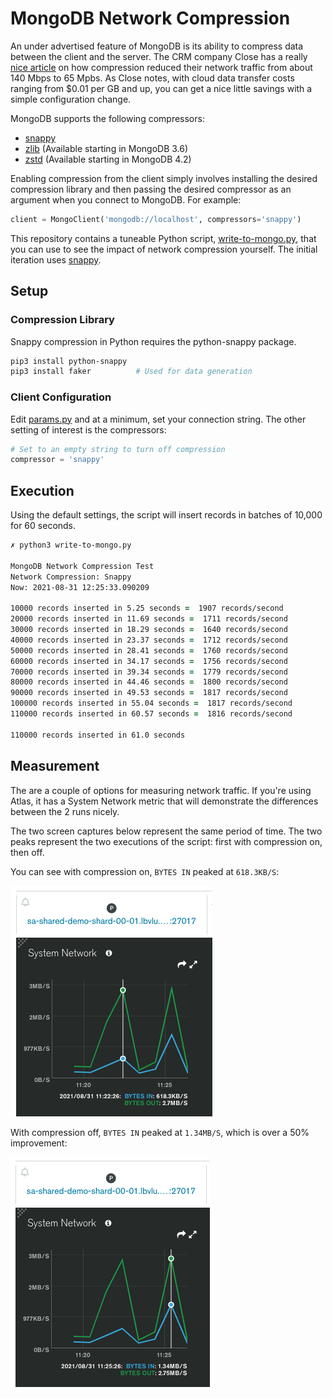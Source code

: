 # MongoDB Network Compression

An under advertised feature of MongoDB is its ability to compress data between the client and the server. The CRM company Close has a really [nice article](https://making.close.com/posts/mongodb-network-compression) on how compression reduced their network traffic from about 140 Mbps to 65 Mpbs. As Close notes, with cloud data transfer costs ranging from $0.01 per GB and up, you can get a nice little savings with a simple configuration change. 

MongoDB supports the following compressors:

* [snappy](https://docs.mongodb.com/manual/reference/glossary/#std-term-snappy)
* [zlib](https://docs.mongodb.com/manual/reference/glossary/#std-term-zlib) (Available starting in MongoDB 3.6)
* [zstd](https://docs.mongodb.com/manual/reference/glossary/#std-term-zlib) (Available starting in MongoDB 4.2)

Enabling compression from the client simply involves installing the desired compression library and then passing the desired compressor as an argument when you connect to MongoDB. For example:

```PYTHON
client = MongoClient('mongodb://localhost', compressors='snappy')
```


This repository contains a tuneable Python script, [write-to-mongo.py](write-to-mongo.py), that you can use to see the impact of network compression yourself. The initial iteration uses [snappy](https://docs.mongodb.com/manual/reference/glossary/#std-term-snappy).





## Setup

### Compression Library
Snappy compression in Python requires the python-snappy package.

```ZSH
pip3 install python-snappy
pip3 install faker          # Used for data generation
```

### Client Configuration

Edit [params.py](params.py) and at a minimum, set your connection string. The other setting of interest is the compressors:

``` PYTHON
# Set to an empty string to turn off compression
compressor = 'snappy'
```

## Execution

Using the default settings, the script will insert records in batches of 10,000 for 60 seconds.

```ZSH
✗ python3 write-to-mongo.py

MongoDB Network Compression Test
Network Compression: Snappy
Now: 2021-08-31 12:25:33.090209

10000 records inserted in 5.25 seconds =  1907 records/second
20000 records inserted in 11.69 seconds =  1711 records/second
30000 records inserted in 18.29 seconds =  1640 records/second
40000 records inserted in 23.37 seconds =  1712 records/second
50000 records inserted in 28.41 seconds =  1760 records/second
60000 records inserted in 34.17 seconds =  1756 records/second
70000 records inserted in 39.34 seconds =  1779 records/second
80000 records inserted in 44.46 seconds =  1800 records/second
90000 records inserted in 49.53 seconds =  1817 records/second
100000 records inserted in 55.04 seconds =  1817 records/second
110000 records inserted in 60.57 seconds =  1816 records/second

110000 records inserted in 61.0 seconds
```

## Measurement

The are a couple of options for measuring network traffic. If you're using Atlas, it has a System Network metric that will demonstrate the differences between the 2 runs nicely.

The two screen captures below represent the same period of time. The two peaks represent the two executions of the script: first with compression on, then off.

You can see with compression on, `BYTES IN` peaked at `618.3KB/S`:

![System Network](img/system-network-snappy.png)

With compression off, `BYTES IN` peaked at `1.34MB/S`, which is over a 50% improvement:

![System Network](img/system-network-no-compression.png)


